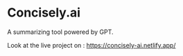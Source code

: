 # Concisely.ai
A summarizing tool powered by GPT.

Look at the live project on : https://concisely-ai.netlify.app/
